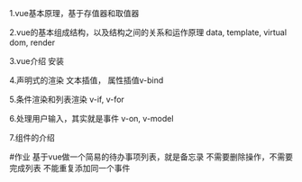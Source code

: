 1.vue基本原理，基于存值器和取值器

2.vue的基本组成结构，以及结构之间的关系和运作原理
data, template, virtual dom, render

3.vue介绍
安装

4.声明式的渲染
文本插值， 属性插值v-bind

5.条件渲染和列表渲染
v-if, v-for

6.处理用户输入，其实就是事件
v-on, v-model

7.组件的介绍

#作业
基于vue做一个简易的待办事项列表，就是备忘录
不需要删除操作，不需要完成列表
不能重复添加同一个事件